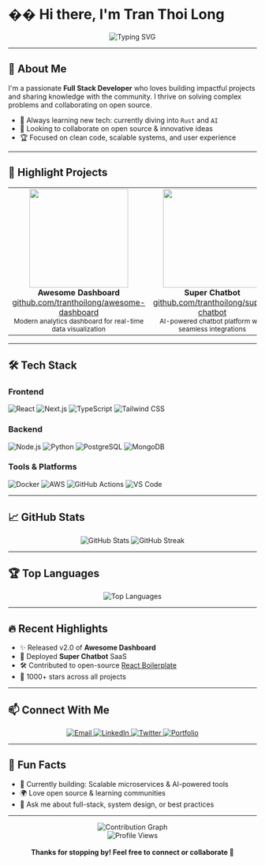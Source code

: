 # �� Hi there, I'm Tran Thoi Long

<div align="center">
  <img src="https://readme-typing-svg.herokuapp.com?font=Fira+Code&weight=500&size=28&pause=1000&color=00D4AA&center=true&vCenter=true&width=600&height=50&lines=Full+Stack+Developer;Open+Source+Contributor;Project+Builder+%26+Problem+Solver" alt="Typing SVG" />
</div>

---

## 🚀 About Me

I'm a passionate **Full Stack Developer** who loves building impactful projects and sharing knowledge with the community. I thrive on solving complex problems and collaborating on open source.

- 🌱 Always learning new tech: currently diving into `Rust` and `AI`
- 👯 Looking to collaborate on open source & innovative ideas
- 🏆 Focused on clean code, scalable systems, and user experience

---

## 🌟 Highlight Projects

<table>
  <tr>
    <td align="center">
      <a href="https://github.com/tranthoilong/awesome-dashboard"><img src="https://github.com/tranthoilong/awesome-dashboard/raw/main/cover.png" width="200px"/></a>
      <br/>
      <b>Awesome Dashboard</b>
      <br/>
      <a href="https://github.com/tranthoilong/awesome-dashboard">github.com/tranthoilong/awesome-dashboard</a>
      <br/>
      <sub>Modern analytics dashboard for real-time data visualization</sub>
    </td>
    <td align="center">
      <a href="https://github.com/tranthoilong/super-chatbot"><img src="https://github.com/tranthoilong/super-chatbot/raw/main/cover.png" width="200px"/></a>
      <br/>
      <b>Super Chatbot</b>
      <br/>
      <a href="https://github.com/tranthoilong/super-chatbot">github.com/tranthoilong/super-chatbot</a>
      <br/>
      <sub>AI-powered chatbot platform with seamless integrations</sub>
    </td>
    <td align="center">
      <a href="https://github.com/tranthoilong/ecommerce-starter"><img src="https://github.com/tranthoilong/ecommerce-starter/raw/main/cover.png" width="200px"/></a>
      <br/>
      <b>Ecommerce Starter</b>
      <br/>
      <a href="https://github.com/tranthoilong/ecommerce-starter">github.com/tranthoilong/ecommerce-starter</a>
      <br/>
      <sub>Full-featured e-commerce boilerplate (React, Node.js)</sub>
    </td>
  </tr>
</table>

---

## 🛠️ Tech Stack

### Frontend
![React](https://img.shields.io/badge/React-20232A?style=for-the-badge&logo=react&logoColor=61DAFB)
![Next.js](https://img.shields.io/badge/Next.js-000?style=for-the-badge&logo=nextdotjs&logoColor=white)
![TypeScript](https://img.shields.io/badge/TypeScript-007ACC?style=for-the-badge&logo=typescript&logoColor=white)
![Tailwind CSS](https://img.shields.io/badge/Tailwind_CSS-38B2AC?style=for-the-badge&logo=tailwind-css&logoColor=white)

### Backend
![Node.js](https://img.shields.io/badge/Node.js-43853D?style=for-the-badge&logo=node.js&logoColor=white)
![Python](https://img.shields.io/badge/Python-3776AB?style=for-the-badge&logo=python&logoColor=white)
![PostgreSQL](https://img.shields.io/badge/PostgreSQL-316192?style=for-the-badge&logo=postgresql&logoColor=white)
![MongoDB](https://img.shields.io/badge/MongoDB-4EA94B?style=for-the-badge&logo=mongodb&logoColor=white)

### Tools & Platforms
![Docker](https://img.shields.io/badge/Docker-2CA5E0?style=for-the-badge&logo=docker&logoColor=white)
![AWS](https://img.shields.io/badge/AWS-FF9900?style=for-the-badge&logo=amazonaws&logoColor=white)
![GitHub Actions](https://img.shields.io/badge/GitHub_Actions-2088FF?style=for-the-badge&logo=github-actions&logoColor=white)
![VS Code](https://img.shields.io/badge/VS_Code-007ACC?style=for-the-badge&logo=visualstudiocode&logoColor=white)

---

## 📈 GitHub Stats

<div align="center">
  <img src="https://github-readme-stats.vercel.app/api?username=tranthoilong&show_icons=true&theme=radical&hide_border=true&bg_color=0D1117&title_color=00D4AA&icon_color=00D4AA&text_color=FFFFFF" alt="GitHub Stats" />
  <img src="https://github-readme-streak-stats.herokuapp.com/?user=tranthoilong&theme=radical&hide_border=true&background=0D1117&stroke=00D4AA&ring=00D4AA&fire=00D4AA&currStreakNum=FFFFFF&sideNums=FFFFFF&currStreakLabel=00D4AA&sideLabels=FFFFFF&dates=FFFFFF" alt="GitHub Streak" />
</div>

---

## 🏆 Top Languages

<div align="center">
  <img src="https://github-readme-stats.vercel.app/api/top-langs/?username=tranthoilong&layout=compact&theme=radical&hide_border=true&bg_color=0D1117&title_color=00D4AA&text_color=FFFFFF" alt="Top Languages" />
</div>

---

## 🔥 Recent Highlights

- ✨ Released v2.0 of **Awesome Dashboard**
- 🚀 Deployed **Super Chatbot** SaaS
- 🛠️ Contributed to open-source [React Boilerplate](https://github.com/react-boilerplate/react-boilerplate)
- 🌟 1000+ stars across all projects

---

## 📫 Connect With Me

<div align="center">
  <a href="mailto:your.email@example.com">
    <img src="https://img.shields.io/badge/Email-D14836?style=for-the-badge&logo=gmail&logoColor=white" alt="Email" />
  </a>
  <a href="https://linkedin.com/in/your-linkedin">
    <img src="https://img.shields.io/badge/LinkedIn-0077B5?style=for-the-badge&logo=linkedin&logoColor=white" alt="LinkedIn" />
  </a>
  <a href="https://twitter.com/your-twitter">
    <img src="https://img.shields.io/badge/Twitter-1DA1F2?style=for-the-badge&logo=twitter&logoColor=white" alt="Twitter" />
  </a>
  <a href="https://yourportfolio.com">
    <img src="https://img.shields.io/badge/Portfolio-000000?style=for-the-badge&logo=About.me&logoColor=white" alt="Portfolio" />
  </a>
</div>

---

## 🌱 Fun Facts

- 🎯 Currently building: Scalable microservices & AI-powered tools
- 🌍 Love open source & learning communities
- 💬 Ask me about full-stack, system design, or best practices

---

<div align="center">
  <img src="https://github-readme-activity-graph.vercel.app/graph?username=tranthoilong&bg_color=0D1117&color=00D4AA&line=00D4AA&point=FFFFFF&area=true&hide_border=true" alt="Contribution Graph" />
</div>

<div align="center">
  <img src="https://komarev.com/ghpvc/?username=tranthoilong&style=flat-square&color=00D4AA" alt="Profile Views" />
  <br><br>
  <b>Thanks for stopping by! Feel free to connect or collaborate 🚀</b>
</div>
